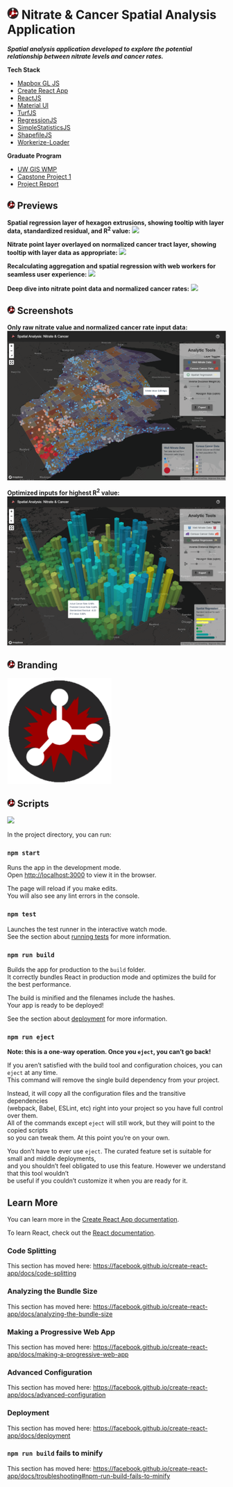 # ![](/media/nitrate_personal_favicon_26.png) Nitrate & Cancer Spatial Analysis Application

**_Spatial analysis application developed to explore the potential relationship between nitrate levels and cancer rates._**

**Tech Stack**

- [Mapbox GL JS](https://github.com/mapbox/mapbox-gl-js)
- [Create React App](https://github.com/facebook/create-react-app)
- [ReactJS](https://reactjs.org/)
- [Material UI](https://material-ui.com/)
- [TurfJS](https://turfjs.org/)
- [RegressionJS](https://github.com/Tom-Alexander/regression-js)
- [SimpleStatisticsJS](https://simplestatistics.org/)
- [ShapefileJS](https://github.com/calvinmetcalf/shapefile-js)
- [Workerize-Loader](https://github.com/developit/workerize-loader)

**Graduate Program**

- [UW GIS WMP](https://geography.wisc.edu/gis/onlinemasters/)
- [Capstone Project 1](https://geography.wisc.edu/gis/gis-professional-programs-course-curriculum/)
- [Project Report](/media/777Project1_FinalReport_AndrewPittman.pdf)

## ![](/media/nitrate_personal_favicon_18.png) Previews

**Spatial regression layer of hexagon extrusions, showing tooltip with layer data, standardized residual, and R<sup>2</sup> value:**
![](/media/spatialanalysis1.gif)

**Nitrate point layer overlayed on normalized cancer tract layer, showing tooltip with layer data as appropriate:**
![](/media/spatialanalysis2.gif)

**Recalculating aggregation and spatial regression with web workers for seamless user experience:**
![](/media/spatialanalysis3.gif)

**Deep dive into nitrate point data and normalized cancer rates:**
![](/media/spatialanalysis4.gif)

## ![](/media/nitrate_personal_favicon_18.png) Screenshots

**Only raw nitrate value and normalized cancer rate input data:**
![](/media/raw_data.png)

**Optimized inputs for highest R<sup>2</sup> value:**
![](/media/R2_bestcase.png)

## ![](/media/nitrate_personal_favicon_18.png) Branding

![](/media/nitrate_personal.png)

## ![](/media/nitrate_personal_favicon_18.png) Scripts

![](/media/favicon.ico)

In the project directory, you can run:

### `npm start`

Runs the app in the development mode.<br />
Open [http://localhost:3000](http://localhost:3000) to view it in the browser.

The page will reload if you make edits.<br />
You will also see any lint errors in the console.

### `npm test`

Launches the test runner in the interactive watch mode.<br />
See the section about [running tests](https://facebook.github.io/create-react-app/docs/running-tests) for more information.

### `npm run build`

Builds the app for production to the `build` folder.<br />
It correctly bundles React in production mode and optimizes the build for the best performance.

The build is minified and the filenames include the hashes.<br />
Your app is ready to be deployed!

See the section about [deployment](https://facebook.github.io/create-react-app/docs/deployment) for more information.

### `npm run eject`

**Note: this is a one-way operation. Once you `eject`, you can’t go back!**

If you aren’t satisfied with the build tool and configuration choices, you can `eject` at any time. <br />This command will remove the single build dependency from your project.

Instead, it will copy all the configuration files and the transitive dependencies <br />(webpack, Babel, ESLint, etc) right into your project so you have full control over them. <br />All of the commands except `eject` will still work, but they will point to the copied scripts <br />so you can tweak them. At this point you’re on your own.

You don’t have to ever use `eject`. The curated feature set is suitable for small and middle deployments, <br />and you shouldn’t feel obligated to use this feature. However we understand that this tool wouldn’t <br />be useful if you couldn’t customize it when you are ready for it.

## Learn More

You can learn more in the [Create React App documentation](https://facebook.github.io/create-react-app/docs/getting-started).

To learn React, check out the [React documentation](https://reactjs.org/).

### Code Splitting

This section has moved here: https://facebook.github.io/create-react-app/docs/code-splitting

### Analyzing the Bundle Size

This section has moved here: https://facebook.github.io/create-react-app/docs/analyzing-the-bundle-size

### Making a Progressive Web App

This section has moved here: https://facebook.github.io/create-react-app/docs/making-a-progressive-web-app

### Advanced Configuration

This section has moved here: https://facebook.github.io/create-react-app/docs/advanced-configuration

### Deployment

This section has moved here: https://facebook.github.io/create-react-app/docs/deployment

### `npm run build` fails to minify

This section has moved here: https://facebook.github.io/create-react-app/docs/troubleshooting#npm-run-build-fails-to-minify
